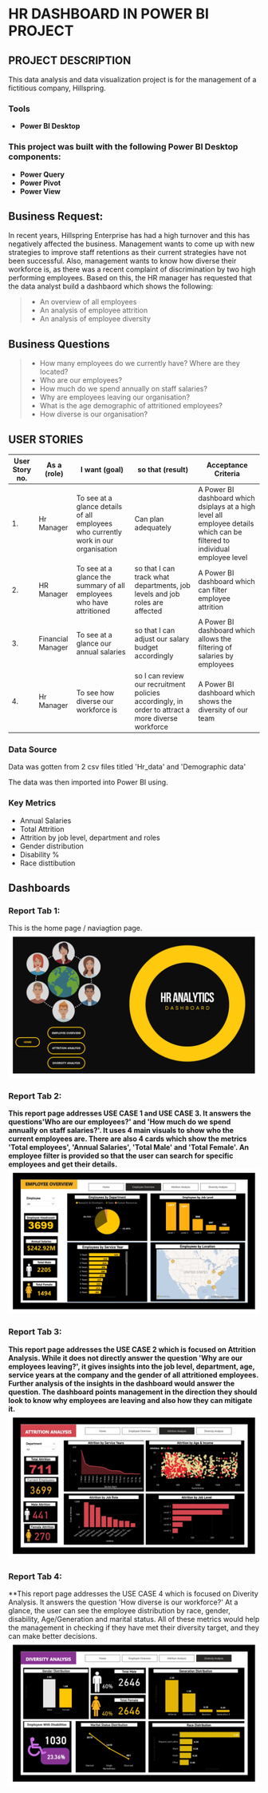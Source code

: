 # HR DASHBOARD IN POWER BI PROJECT

## PROJECT DESCRIPTION
This data analysis and data visualization project is for the management of a fictitious company, Hillspring.

### Tools
* **Power BI Desktop**

### This project was built with the following Power BI Desktop components:
* **Power Query**
* **Power Pivot**
* **Power View**


## Business Request:
In recent years, Hillspring Enterprise has had a high turnover and this has negatively affected the business. Management wants to come up with new strategies to improve staff retentions as their current strategies have not been successful. Also, management wants to know how diverse their workforce is, as there was a recent complaint of discrimination by two high performing employees. 
Based on this, the HR manager has requested that the data analyst build a dashbaord which shows the following:
>* An overview of all employees
>* An analysis of employee attrition
>* An analysis of employee diversity

## Business Questions
> * How many employees do we currently have? Where are they located?
> * Who are our employees?
> * How much do we spend annually on staff salaries?
> * Why are employees leaving our organisation?
> * What is the age demographic of attritioned employees?
> * How diverse is our organisation? 

## USER STORIES  

| User Story no. | As a (role) | I want (goal) | so that (result) | Acceptance Criteria |
|------| ------ | ---- | --- |--- |
| 1.  | Hr Manager | To see at a glance details of all employees who currently work in our organisation | Can plan adequately | A Power BI dashboard which dsiplays at a high level all employee details which can be filtered to individual employee level |
| 2. | HR Manager | To see at a glance the summary of all employees who have attritioned | so that I can track what departments, job levels and job roles are affected | A Power BI dashboard which can filter employee attrition | 
| 3. | Financial Manager | To see at a glance our annual salaries | so that I can adjust our salary budget accordingly | A Power BI dashboard which allows the filtering of salaries by employees |
| 4. | Hr Manager | To see how diverse our workforce is | so I can review our recruitment policies accordingly, in order to attract a more diverse workforce | A Power BI dashboard which shows the diversity of our team | 

### Data Source
Data was gotten from 2 csv files titled 'Hr_data' and 'Demographic data'

The data was then imported into Power BI using. 

### Key Metrics
* Annual Salaries 
* Total Attrition
* Attrition by job level, department and roles
* Gender distribution
* Disability %
* Race disttibution 

## Dashboards
### Report Tab 1:
This is the home page / naviagtion page. 
![Dashboard](https://github.com/Jennie-Techie/HR-Data-visualization-with-Power-BI/blob/b350c72948ef401543889345e00317e1a1ae206a/HR%20Analytics%20Project_page-0001.jpg)

### Report Tab 2:
 
**This report page addresses USE CASE 1 and USE CASE 3. It answers the questions'Who are our employees?' and 'How much do we spend annually on staff salaries?'. 
It uses 4 main visuals to show who the current employees are. There are also 4 cards which show the metrics 'Total employees', 'Annual Salaries', 'Total Male' and 'Total Female'. An employee filter is provided so that the user can search for specific employees and get their details.** 
![Dashbaord](https://github.com/Jennie-Techie/HR-Data-visualization-with-Power-BI/blob/8d3c66bb0688f3d67314a9aca3a41f5a67b8a29c/HR%20Analytics%20Project_page-0002.jpg)

### Report Tab 3: 
**This report page addresses the USE CASE 2 which is focused on Attrition Analysis. While it does not directly answer the question 'Why are our employees leaving?', it gives insights into the job level, department, age, service years at the company and the gender of all attritioned employees. Further analysis of the insights in the dashboard would answer the question. The dashboard points management in the direction they should look to know why employees are leaving and also how they can mitigate it.**
![Dashboard](https://github.com/Jennie-Techie/HR-Data-visualization-with-Power-BI/blob/8d3c66bb0688f3d67314a9aca3a41f5a67b8a29c/HR%20Analytics%20Project_page-0003.jpg)

### Report Tab 4:
**This report page addresses the USE CASE 4 which is focused on Diverity Analysis. It answers the question 'How diverse is our workforce?' At a glance, the user can see the employee distribution by race, gender, disability, Age/Generation and marital status. All of these metrics would help the management in checking if they have met their diversity target, and they can make better decisions.
![Dashbaord](https://github.com/Jennie-Techie/HR-Data-visualization-with-Power-BI/blob/8d3c66bb0688f3d67314a9aca3a41f5a67b8a29c/HR%20Analytics%20Project_page-0004.jpg)
